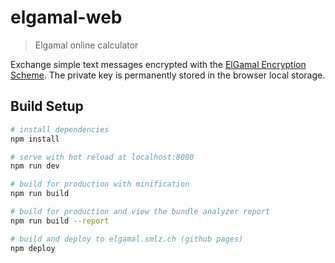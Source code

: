 # elgamal-web

> Elgamal online calculator

Exchange simple text messages encrypted with the [ElGamal Encryption Scheme](https://en.wikipedia.org/wiki/ElGamal_encryption). The private key is permanently stored in the browser local storage.

## Build Setup

``` bash
# install dependencies
npm install

# serve with hot reload at localhost:8080
npm run dev

# build for production with minification
npm run build

# build for production and view the bundle analyzer report
npm run build --report

# build and deploy to elgamal.smlz.ch (github pages)
npm deploy
```
